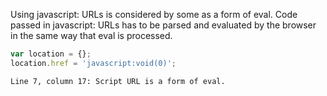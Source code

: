 Using javascript: URLs is considered by some as a form of eval. Code passed in
javascript: URLs has to be parsed and evaluated by the browser in the same way
that eval is processed.

```js
var location = {};
location.href = 'javascript:void(0)';
```

```output
Line 7, column 17: Script URL is a form of eval.
```
